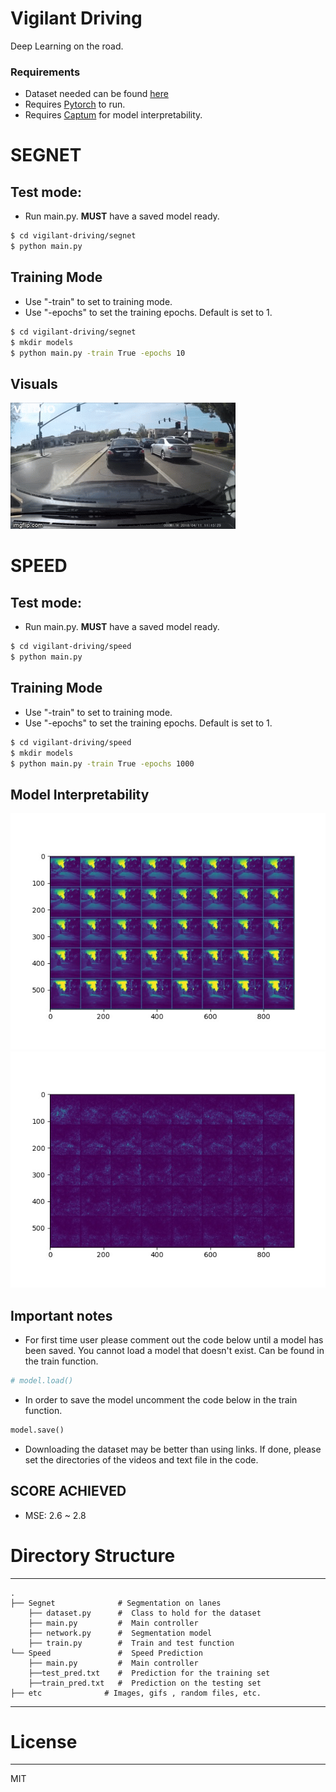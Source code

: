 # Vigilant Driving 
Deep Learning on the road.
### Requirements

- Dataset needed can be found [here](https://github.com/commaai/speedchallenge/tree/master/data)
- Requires [Pytorch](https://pytorch.org/) to run.
- Requires [Captum](https://captum.ai/) for model interpretability.

# SEGNET 
## Test mode:
- Run main.py. **MUST** have a saved model ready.
```sh
$ cd vigilant-driving/segnet
$ python main.py 
```
## Training Mode
- Use "-train" to set to training mode.
- Use "-epochs" to set the training epochs. Default is set to 1.
```sh
$ cd vigilant-driving/segnet
$ mkdir models
$ python main.py -train True -epochs 10
```
## Visuals
![](etc/original_driving_vid.gif)

# SPEED
## Test mode:
- Run main.py. **MUST** have a saved model ready.
```sh
$ cd vigilant-driving/speed
$ python main.py 
```
## Training Mode
- Use "-train" to set to training mode.
- Use "-epochs" to set the training epochs. Default is set to 1.
```sh
$ cd vigilant-driving/speed
$ mkdir models
$ python main.py -train True -epochs 1000
```

## Model Interpretability 
<img src="etc/actual.jpg" alt="actual" width="600"/>
<img src="etc/interpret.jpg" alt="interpet" width="600"/>

## Important notes
- For first time user please comment out the code below until a model has been saved. You cannot load a model that doesn't exist. Can be found in the train function.
```python
# model.load()
```
- In order to save the model uncomment the code below in the train function. 
```python
model.save()
```
- Downloading the dataset may be better than using links. If done, please set the directories of the videos and text file in the code.
## SCORE ACHIEVED
- MSE: 2.6 ~ 2.8

# Directory Structure
------
    .
    ├── Segnet              # Segmentation on lanes
        ├── dataset.py      #  Class to hold for the dataset
        ├── main.py         #  Main controller
        ├── network.py      #  Segmentation model
        ├── train.py        #  Train and test function
    └── Speed               #  Speed Prediction
        ├── main.py         #  Main controller
        ├──test_pred.txt    #  Prediction for the training set
        ├──train_pred.txt   #  Prediction on the testing set
    ├── etc 	         # Images, gifs , random files, etc.


------

# License
----

MIT
